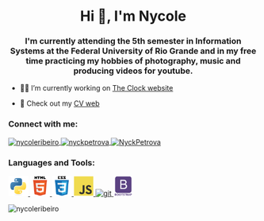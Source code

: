 <h1 align="center">Hi 👋, I'm Nycole</h1>
<h3 align="center">I'm currently attending the 5th semester in Information Systems at the Federal University of Rio Grande and in my free time practicing my hobbies of photography, music and producing videos for youtube.</h3>

- 👨‍💻 I’m currently working on [The Clock website](https://github.com/NycoleRibeiro/TheClock)

- 📝 Check out my [CV web](https://nycoleribeiro.github.io/CurriculoWeb/)

<h3 align="left">Connect with me:</h3>
<p align="left">
  <a href="https://linkedin.com/in/nycoleribeiro" target="_blank">
    <img align="center" src="https://raw.githubusercontent.com/rahuldkjain/github-profile-readme-generator/master/src/images/icons/Social/linked-in-alt.svg" alt="nycoleribeiro"     height="30" width="40" />
  </a>
  <a href="https://instagram.com/nyckpetrova" target="_blank">
    <img align="center" src="https://raw.githubusercontent.com/rahuldkjain/github-profile-readme-generator/master/src/images/icons/Social/instagram.svg" alt="nyckpetrova" height="30" width="40" />
  </a>
  <a href="https://www.youtube.com/c/NyckPetrova" target="_blank">
    <img align="center" src="https://raw.githubusercontent.com/rahuldkjain/github-profile-readme-generator/master/src/images/icons/Social/youtube.svg" alt="NyckPetrova" height="30" width="40" />
  </a>
</p>

<h3 align="left">Languages and Tools:</h3>
<p align="left"> 
  <a href="https://www.python.org" target="_blank"> 
    <img src="https://raw.githubusercontent.com/devicons/devicon/master/icons/python/python-original.svg" alt="python" width="40" height="40"/> 
  </a> 
  <a href="https://www.w3.org/html/" target="_blank"> 
    <img src="https://raw.githubusercontent.com/devicons/devicon/master/icons/html5/html5-original-wordmark.svg" alt="html5" width="40" height="40"/> 
  </a> 
  <a href="https://www.w3schools.com/css/" target="_blank"> 
    <img src="https://raw.githubusercontent.com/devicons/devicon/master/icons/css3/css3-original-wordmark.svg" alt="css3" width="40" height="40"/> 
  </a> 
  <a href="https://developer.mozilla.org/en-US/docs/Web/JavaScript" target="_blank"> 
    <img src="https://raw.githubusercontent.com/devicons/devicon/master/icons/javascript/javascript-original.svg" alt="javascript" width="40" height="40"/> 
  </a> 
  <a href="https://git-scm.com/" target="_blank"> 
    <img src="https://www.vectorlogo.zone/logos/git-scm/git-scm-icon.svg" alt="git" width="40" height="40"/> 
  </a>   
  <a href="https://getbootstrap.com" target="_blank"> 
    <img src="https://raw.githubusercontent.com/devicons/devicon/master/icons/bootstrap/bootstrap-plain-wordmark.svg" alt="bootstrap" width="40" height="40"/> 
  </a> 
</p>

<p><img align="left" src="https://github-readme-stats.vercel.app/api/top-langs?username=nycoleribeiro&show_icons=true&locale=en&layout=compact" alt="nycoleribeiro" /></p>



